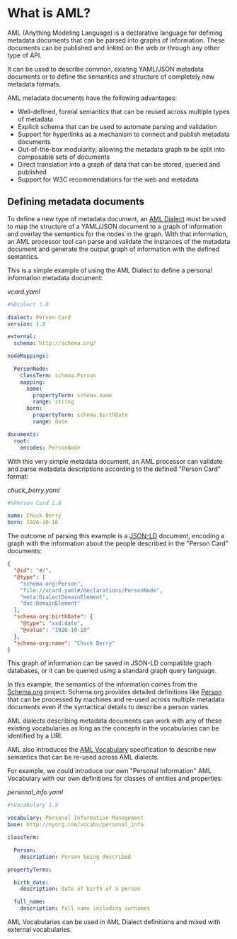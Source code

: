 # What is AML?

AML (Anything Modeling Language) is a declarative language for defining metadata documents that can be parsed into graphs of information. These documents can be published and linked on the web or through any other type of API.

It can be used to describe common, existing YAML/JSON metadata documents or to define the semantics and structure of completely new metadata formats.

AML metadata documents have the following advantages:

- Well-defined, formal semantics that can be reused across multiple types of metadata
- Explicit schema that can be used to automate parsing and validation
- Support for hyperlinks as a mechanism to connect and publish metadata documents
- Out-of-the-box modularity, allowing the metadata graph to be split into composable sets of documents
- Direct translation into a graph of data that can be stored, queried and published
- Support for W3C recommendations for the web and metadata


## Defining metadata documents

To define a new type of metadata document, an [AML Dialect](https://aml-org.github.io/aml-spec/dialects/) must be used to map the structure of a YAML/JSON document to a graph of information and overlay the semantics for the nodes in the graph.
With that information, an AML processor tool can parse and validate the instances of the metadata document and generate the output graph of information with the defined semantics.

This is a simple example of using the AML Dialect to define a personal information metadata document:

*vcard.yaml*
``` yaml
#%Dialect 1.0

dialect: Person Card
version: 1.0

external:
  schema: http://schema.org/

nodeMappings:

  PersonNode:
    classTerm: schema.Person
    mapping:
      name:
        propertyTerm: schema.name
        range: string
      born:
        propertyTerm: schema.birthDate
        range: date

documents:
  root:
    encodes: PersonNode
```

With this very simple metadata document, an AML processor can validate and parse metadata descriptions according to the defined "Person Card" format:

*chuck_berry.yaml*
``` yaml
#%Person Card 1.0

name: Chuck Berry
born: 1926-10-18
```

The outcome of parsing this example is a [JSON-LD](https://json-ld.org/) document, encoding a graph with the information about the people described in the "Person Card" documents:

``` json
{
  "@id": "#/",
  "@type": [
    "schema-org:Person",
    "file://vcard.yaml#/declarations/PersonNode",
    "meta:DialectDomainElement",
    "doc:DomainElement"
  ],
  "schema-org:birthDate": {
    "@type": "xsd:date",
    "@value": "1926-10-18"
  },
  "schema-org:name": "Chuck Berry"
}
```

This graph of information can be saved in JSON-LD compatible graph databases, or it can be queried using a standard graph query language.

In this example, the semantics of the information comes from the [Schema.org](https://schema.org/) project. Schema.org provides detailed definitions like [Person](https://schema.org/Person) that can be processed by machines and re-used across multiple metadata documents even if the syntactical details to describe a person varies.

AML dialects describing metadata documents can work with any of these existing vocabularies as long as the concepts in the vocabularies can be identified by a URI.

AML also introduces the [AML Vocabulary](https://aml-org.github.io/aml-spec/vocabularies/) specification to describe new semantics that can be re-used across AML dialects.

For example, we could introduce our own "Personal Information" AML Vocabulary with our own definitions for classes of entities and properties:


*personal_info.yaml*
``` yaml
#%Vocabulary 1.0

vocabulary: Personal Information Management
base: http://myorg.com/vocabs/personal_info

classTerm:

  Person:
    description: Person being described

propertyTerms:

  birth_date:
    description: date of birth of a person

  full_name:
    description: full name including surnames
```


AML Vocabularies can be used in AML Dialect definitions and mixed with external vocabularies.
